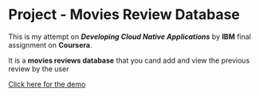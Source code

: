 # Project - Movies Review Database

This is my attempt on ***Developing Cloud Native Applications*** by **IBM** final assignment on **Coursera**.

It is a **movies reviews database** that you cand add and view the previous review by the user

[Click here for the demo](https://movies-reviews-database-575.mybluemix.net/)
